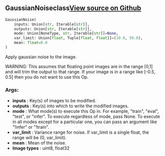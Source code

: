 ## GaussianNoise<span class="tag">class</span><a class="sourcelink" href=https://github.com/fastestimator/fastestimator/blob/r1.1/fastestimator/op/numpyop/univariate/gaussian_noise.py/#L24-L51>View source on Github</a>
```python
GaussianNoise(
	inputs: Union[str, Iterable[str]],
	outputs: Union[str, Iterable[str]],
	mode: Union[NoneType, str, Iterable[str]]=None,
	var_limit: Union[float, Tuple[float, float]]=(10.0, 50.0),
	mean: float=0.0
)
```
Apply gaussian noise to the image.

WARNING: This assumes that floating point images are in the range [0,1] and will trim the output to that range. If
your image is in a range like [-0.5, 0.5] then you do not want to use this Op.


<h3>Args:</h3>

* **inputs** :  Key(s) of images to be modified.
* **outputs** :  Key(s) into which to write the modified images.
* **mode** :  What mode(s) to execute this Op in. For example, "train", "eval", "test", or "infer". To execute        regardless of mode, pass None. To execute in all modes except for a particular one, you can pass an argument        like "!infer" or "!train".
* **var_limit** :  Variance range for noise. If var_limit is a single float, the range will be (0, var_limit).
* **mean** :  Mean of the noise.
* **Image types** :     uint8, float32



